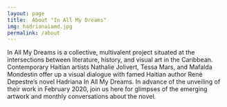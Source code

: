 ```yaml
---
layout: page
title:  About "In All My Dreams"
img: hadrianaiamd.jpg
permalink: /about
---
```

<div id="columns-2">In All My Dreams is a collective, multivalent project situated at the intersections between literature, history, and visual art in the Caribbean. Contemporary Haitian artists Nathalie Jolivert, Tessa Mars, and Mafalda Mondestin offer up a visual dialogue with famed Haitian author René Depestre’s novel Hadriana In All My Dreams. In advance of the unveiling of their work in February 2020, join us here for glimpses of the emerging artwork and monthly conversations about the novel.  </div>

